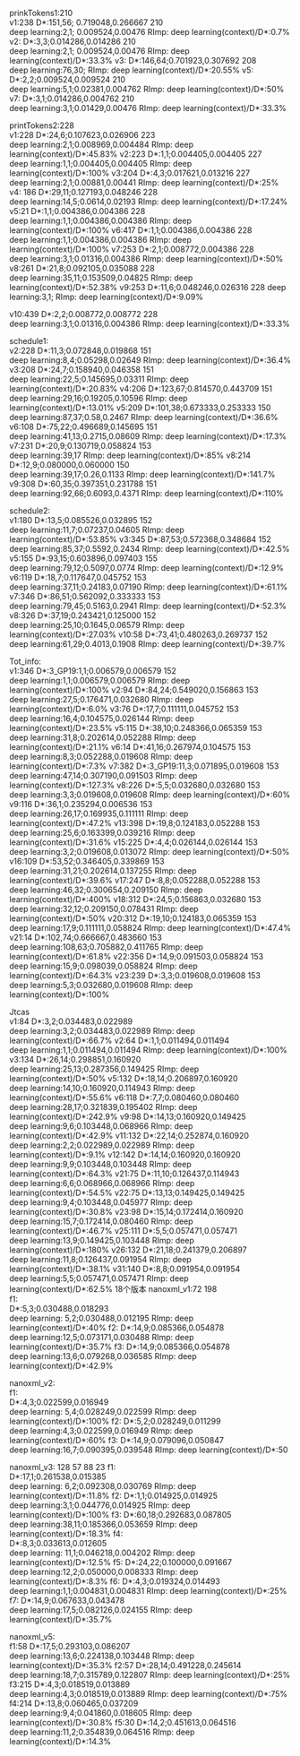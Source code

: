 prinkTokens1:210             
v1:238
D*:151,56; 0.719048,0.266667 210             
deep learning:2,1;  0.009524,0.00476
RImp:
deep learning(context)/D*:0.7%
v2:
D*:3,3;0.014286,0.014286 210                
deep learning:2,1;  0.009524,0.00476
RImp:
deep learning(context)/D*:33.3%
v3:
D*:146,64;0.701923,0.307692 208              
deep learning:76,30;
RImp:
deep learning(context)/D*:20.55%
v5:
D*:2,2;0.009524,0.009524 210               
deep learning:5,1;0.02381,0.004762
RImp:
deep learning(context)/D*:50%         
v7:
D*:3,1;0.014286,0.004762 210               
deep learning:3,1;0.01429,0.00476
RImp:
deep learning(context)/D*:33.3%

printTokens2:228            
v1:228
D*:24,6;0.107623,0.026906 223              
deep learning:2,1;0.008969,0.004484
RImp:
deep learning(context)/D*:45.83%
v2:223
D*:1,1;0.004405,0.004405  227             
deep learning:1,1;0.004405,0.004405
RImp:
deep learning(context)/D*:100%
v3:204
D*:4,3;0.017621,0.013216 227              
deep learning:2,1;0.00881,0.00441
RImp:
deep learning(context)/D*:25%
v4: 186
D*:29,11;0.127193,0.048246 228           
deep learning:14,5;0.0614,0.02193
RImp:
deep learning(context)/D*:17.24%
v5:21
D*:1,1;0.004386,0.004386 228              
deep learning:1,1;0.004386,0.004386
RImp:
deep learning(context)/D*:100%
v6:417
D*:1,1;0.004386,0.004386 228              
deep learning:1,1;0.004386,0.004386
RImp:
deep learning(context)/D*:100%
v7:253
D*:2,1;0.008772,0.004386 228              
deep learning:3,1;0.01316,0.004386
RImp:
deep learning(context)/D*:50%
v8:261
D*:21,8;0.092105,0.035088 228            
deep learning:35,11;0.153509,0.04825
RImp:
deep learning(context)/D*:52.38%
v9:253
D*:11,6;0.048246,0.026316 228 
deep learning:3,1;
RImp:
deep learning(context)/D*:9.09%            

v10:439
D*:2,2;0.008772,0.008772 228            
deep learning:3,1;0.01316,0.004386
RImp:
deep learning(context)/D*:33.3%

schedule1:        
v2:228
D*:11,3;0.072848,0.019868 151        
deep learning:8,4;0.05298,0.02649
RImp:
deep learning(context)/D*:36.4%
v3:208
D*:24,7;0.158940,0.046358 151         
deep learning:22,5;0.145695,0.03311
RImp:
deep learning(context)/D*:20.83%
v4:206
D*:123,67;0.814570,0.443709 151       
deep learning:29,16;0.19205,0.10596
RImp:
deep learning(context)/D*:13.01%
v5:209
D*:101,38;0.673333,0.253333 150       
deep learning:87,37;0.58,0.2467
RImp:
deep learning(context)/D*:36.6%
v6:108
D*:75,22;0.496689,0.145695 151         
deep learning:41,13;0.2715,0.08609
RImp:
deep learning(context)/D*:17.3%
v7:231
D*:20,9;0.130719,0.058824 153        
deep learning:39,17
RImp:
deep learning(context)/D*:85%
v8:214
D*:12,9;0.080000,0.060000 150       
deep learning:39,17;0.26,0.1133
RImp:
deep learning(context)/D*:141.7%
v9:308
D*:60,35;0.397351,0.231788 151     
deep learning:92,66;0.6093,0.4371
RImp:
deep learning(context)/D*:110%

schedule2:      
v1:180
D*:13,5;0.085526,0.032895 152        
deep learning:11,7;0.07237,0.04605
RImp:
deep learning(context)/D*:53.85%
v3:345
D*:87,53;0.572368,0.348684 152      
deep learning:85,37;0.5592,0.2434
RImp:
deep learning(context)/D*:42.5%
v5:155
D*:93,15;0.603896,0.097403 155        
deep learning:79,12;0.5097,0.0774
RImp:
deep learning(context)/D*:12.9%
v6:119
D*:18,7;0.117647,0.045752 153        
deep learning:37,11;0.24183,0.07190
RImp:
deep learning(context)/D*:61.1%
v7:346
D*:86,51;0.562092,0.333333 153      
deep learning:79,45;0.5163,0.2941
RImp:
deep learning(context)/D*:52.3%
v8:326
D*:37,19;0.243421,0.125000 152     
deep learning:25,10;0.1645,0.06579
RImp:
deep learning(context)/D*:27.03%
v10:58
D*:73,41;0.480263,0.269737 152      
deep learning:61,29;0.4013,0.1908
RImp:
deep learning(context)/D*:39.7%

Tot_info:      
v1:346
D*:3_GP19:1,1;0.006579,0.006579 152   
deep learning:1,1;0.006579,0.006579
RImp:
deep learning(context)/D*:100%
v2:94
D*:84,24;0.549020,0.156863 153        
deep learning:27,5;0.176471,0.032680
RImp:
deep learning(context)/D*:6.0%
v3:76
D*:17,7;0.111111,0.045752 153         
deep learning:16,4;0.104575,0.026144
RImp:
deep learning(context)/D*:23.5%
v5:115
D*:38,10;0.248366,0.065359 153        
deep learning:31,8;0.202614,0.052288
RImp:
deep learning(context)/D*:21.1%
v6:14
D*:41,16;0.267974,0.104575 153      
deep learning:8,3;0.052288,0.019608
RImp:
deep learning(context)/D*:7.3%
v7:382
D*:3_GP19:11,3;0.071895,0.019608 153    
deep learning:47,14;0.307190,0.091503
RImp:
deep learning(context)/D*:127.3%
v8:226
D*:5,5;0.032680,0.032680 153      
deep learning:3,3;0.019608,0.019608
RImp:
deep learning(context)/D*:60%
v9:116
D*:36,1;0.235294,0.006536 153         
deep learning:26,17;0.169935,0.111111
RImp:
deep learning(context)/D*:47.2%
v13:398
D*:19,8;0.124183,0.052288 153         
deep learning:25,6;0.163399,0.039216
RImp:
deep learning(context)/D*:31.6%
v15:225
D*:4,4;0.026144,0.026144 153          
deep learning:3,2;0.019608,0.013072
RImp:
deep learning(context)/D*:50%
v16:109
D*:53,52;0.346405,0.339869 153        
deep learning:31,21;0.202614,0.137255
RImp:
deep learning(context)/D*:39.6%
v17:247
D*:8,8;0.052288,0.052288 153          
deep learning:46,32;0.300654,0.209150
RImp:
deep learning(context)/D*:400%
v18:312
D*:24,5;0.156863,0.032680 153         
deep learning:32,12;0.209150,0.078431
RImp:
deep learning(context)/D*:50%
v20:312
D*:19,10;0.124183,0.065359 153        
deep learning:17,9;0.111111,0.058824
RImp:
deep learning(context)/D*:47.4%
v21:14
D*:102,74;0.666667,0.483660 153       
deep learning:108,63;0.705882,0.411765
RImp:
deep learning(context)/D*:61.8%
v22:356
D*:14,9;0.091503,0.058824 153         
deep learning:15,9;0.098039,0.058824
RImp:
deep learning(context)/D*:64.3%
v23:239
D*:3,3;0.019608,0.019608 153         
deep learning:5,3;0.032680,0.019608
RImp:
deep learning(context)/D*:100%

Jtcas        
v1:84
D*:3,2;0.034483,0.022989              
deep learning:3,2;0.034483,0.022989
RImp:
deep learning(context)/D*:66.7%
v2:64
D*:1,1;0.011494,0.011494                
deep learning:1,1;0.011494,0.011494
RImp:
deep learning(context)/D*:100%
v3:134
D*:26,14;0.298851,0.160920            
deep learning:25,13;0.287356,0.149425
RImp:
deep learning(context)/D*:50%
v5:132
D*:18,14;0.206897,0.160920            
deep learning:14,10;0.160920,0.114943
RImp:
deep learning(context)/D*:55.6%
v6:118
D*:7,7;0.080460,0.080460             
deep learning:28,17;0.321839,0.195402
RImp:
deep learning(context)/D*:242.9%
v9:98
D*:14,13;0.160920,0.149425           
deep learning:9,6;0.103448,0.068966
RImp:
deep learning(context)/D*:42.9%
v11:132
D*:22,14;0.252874,0.160920          
deep learning:2,2;0.022989,0.022989
RImp:
deep learning(context)/D*:9.1%
v12:142
D*:14,14;0.160920,0.160920         
deep learning:9,9;0.103448,0.103448
RImp:
deep learning(context)/D*:64.3%
v21:75
D*:11,10;0.126437,0.114943         
deep learning:6,6;0.068966,0.068966
RImp:
deep learning(context)/D*:54.5%
v22:75
D*:13,13;0.149425,0.149425         
deep learning:9,4;0.103448,0.045977
RImp:
deep learning(context)/D*:30.8%
v23:98
D*:15,14;0.172414,0.160920         
deep learning:15,7;0.172414,0.080460
RImp:
deep learning(context)/D*:46.7%
v25:111
D*:5,5;0.057471,0.057471          
deep learning:13,9;0.149425,0.103448
RImp:
deep learning(context)/D*:180%
v26:132
D*:21,18;0.241379,0.206897        
deep learning:11,8;0.126437,0.091954
RImp:
deep learning(context)/D*:38.1%
v31:140
D*:8,8;0.091954,0.091954         
deep learning:5,5;0.057471,0.057471
RImp:
deep learning(context)/D*:62.5%
18个版本
nanoxml_v1:72 198         
f1:   
D*:5,3;0.030488,0.018293                 
deep learning: 5,2;0.030488,0.012195
RImp:
deep learning(context)/D*:40%
f2:
D*:14,9;0.085366,0.054878               
deep learning:12,5;0.073171,0.030488
RImp:
deep learning(context)/D*:35.7%
f3:
D*:14,9;0.085366,0.054878              
deep learning:13,6;0.079268,0.036585
RImp:
deep learning(context)/D*:42.9%

nanoxml_v2:         
f1:   
D*:4,3;0.022599,0.016949             
deep learning: 5,4;0.028249,0.022599
RImp:
deep learning(context)/D*:100%
f2:
D*:5,2;0.028249,0.011299            
deep learning:4,3;0.022599,0.016949
RImp:
deep learning(context)/D*:60%
f3:
D*:14,9;0.079096,0.050847            
deep learning:16,7;0.090395,0.039548
RImp:
deep learning(context)/D*:50

nanoxml_v3:        128 57 88 23
f1:   
D*:17,1;0.261538,0.015385          
deep learning: 6,2;0.092308,0.030769
RImp:
deep learning(context)/D*:11.8%
f2:
D*:1,1;0.014925,0.014925            
deep learning:3,1;0.044776,0.014925
RImp:
deep learning(context)/D*:100%
f3:
D*:60,18;0.292683,0.087805          
deep learning:38,11;0.185366,0.053659
RImp:
deep learning(context)/D*:18.3%
f4:   
D*:8,3;0.033613,0.012605          
deep learning: 11,1;0.046218,0.004202
RImp:
deep learning(context)/D*:12.5%
f5:
D*:24,22;0.100000,0.091667       
deep learning:12,2;0.050000,0.008333
RImp:
deep learning(context)/D*:8.3%
f6:
D*:4,3;0.019324,0.014493          
deep learning:1,1;0.004831,0.004831
RImp:
deep learning(context)/D*:25%
f7:
D*:14,9;0.067633,0.043478         
deep learning:17,5;0.082126,0.024155
RImp:
deep learning(context)/D*:35.7%

nanoxml_v5:   
f1:58
D*:17,5;0.293103,0.086207         
deep learning:13,6;0.224138,0.103448
RImp:
deep learning(context)/D*:35.3%
f2:57
D*:28,14;0.491228,0.245614         
deep learning:18,7;0.315789,0.122807
RImp:
deep learning(context)/D*:25%
f3:215
D*:4,3;0.018519,0.013889           
deep learning:4,3;0.018519,0.013889
RImp:
deep learning(context)/D*:75%
f4:214
D*:13,8;0.060465,0.037209         
deep learning:9,4;0.041860,0.018605
RImp:
deep learning(context)/D*:30.8%
f5:30
D*:14,2;0.451613,0.064516        
deep learning:11,2;0.354839,0.064516
RImp:
deep learning(context)/D*:14.3%

